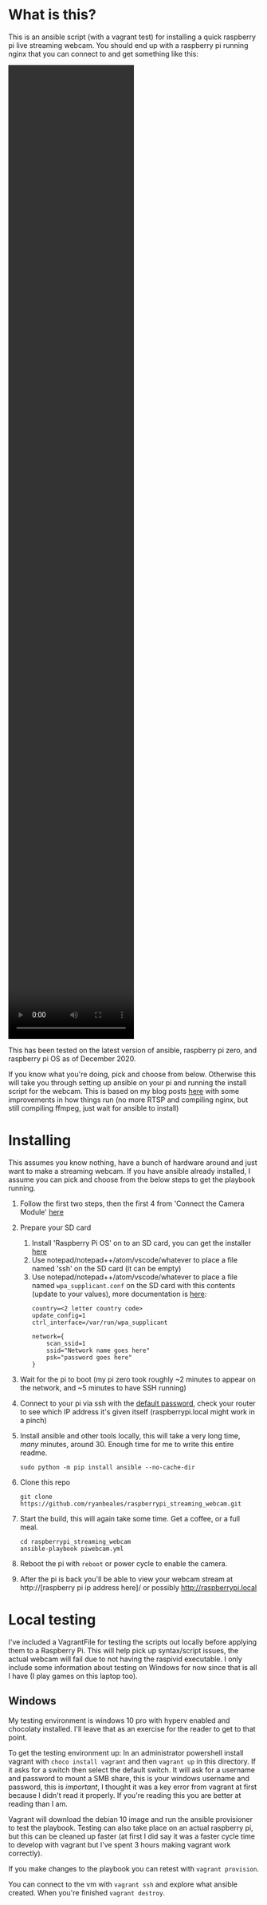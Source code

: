 # What is this?
This is an ansible script (with a vagrant test) for installing a quick raspberry pi live streaming webcam. You should end up with a raspberry pi running nginx that you can connect to and get something like this:

<script src="https://cdn.jsdelivr.net/npm/hls.js@latest"></script>
  <video autoplay="" controls="" height="50%" id="video" width="50%"></video>
  <script>
    if (Hls.isSupported()) {
      var video = document.getElementById('video');
      var hls = new Hls();
      // bind them together
      hls.attachMedia(video);
      hls.on(Hls.Events.MEDIA_ATTACHED, function () {
        console.log("video and hls.js are now bound together !");
        hls.loadSource("https://s3.eu-west-2.amazonaws.com/www.ryanbeales.com/stream/window.m3u8");
        hls.on(Hls.Events.MANIFEST_PARSED, function (event, data) {
          console.log("manifest loaded, found " + data.levels.length + " quality level");
        });
        //video.play();
      });
    }
</script>

This has been tested on the latest version of ansible, raspberry pi zero, and raspberry pi OS as of December 2020.

If you know what you're doing, pick and choose from below. Otherwise this will take you through setting up ansible on your pi and running the install script for the webcam. This is based on my blog posts [here](https://blog.ryanbeales.com/2019/03/smooth-streaming-video-from-raspberry.html) with some improvements in how things run (no more RTSP and compiling nginx, but still compiling ffmpeg, just wait for ansible to install)

# Installing

This assumes you know nothing, have a bunch of hardware around and just want to make a streaming webcam. If you have ansible already installed, I assume you can pick and choose from the below steps to get the playbook running.

1. Follow the first two steps, then the first 4 from 'Connect the Camera Module' [here](https://projects.raspberrypi.org/en/projects/getting-started-with-picamera)

1. Prepare your SD card
    1. Install 'Raspberry Pi OS' on to an SD card, you can get the installer [here](https://www.raspberrypi.org/software/)
    1. Use notepad/notepad++/atom/vscode/whatever to place a file named 'ssh' on the SD card (it can be empty)
    1. Use notepad/notepad++/atom/vscode/whatever to place a file named `wpa_supplicant.conf` on the SD card with this contents (update to your values), more documentation is [here](https://www.raspberrypi.org/documentation/configuration/wireless/headless.md):
        ```
        country=<2 letter country code>
        update_config=1
        ctrl_interface=/var/run/wpa_supplicant

        network={
            scan_ssid=1
            ssid="Network name goes here"
            psk="password goes here"
        }
        ```

1. Wait for the pi to boot (my pi zero took roughly ~2 minutes to appear on the network, and ~5 minutes to have SSH running)

1. Connect to your pi via ssh with the [default password](https://www.raspberrypi.org/documentation/linux/usage/users.md), check your router to see which IP address it's given itself (raspberrypi.local might work in a pinch)

1. Install ansible and other tools locally, this will take a very long time, _many_ minutes, around 30. Enough time for me to write this entire readme.
    ```
    sudo python -m pip install ansible --no-cache-dir
    ```

1. Clone this repo
    ```
    git clone https://github.com/ryanbeales/raspberrypi_streaming_webcam.git
    ```

1. Start the build, this will again take some time. Get a coffee, or a full meal.
    ```
    cd raspberrypi_streaming_webcam
    ansible-playbook piwebcam.yml
    ```

1. Reboot the pi with `reboot` or power cycle to enable the camera.

1. After the pi is back you'll be able to view your webcam stream at http://[raspberry pi ip address here]/ or possibly http://raspberrypi.local

# Local testing

I've included a VagrantFile for testing the scripts out locally before applying them to a Raspberry Pi. This will help pick up syntax/script issues, the actual webcam will fail due to not having the raspivid executable. I only include some information about testing on Windows for now since that is all I have (I play games on this laptop too).

## Windows

My testing environment is windows 10 pro with hyperv enabled and chocolaty installed. I'll leave that as an exercise for the reader to get to that point.

To get the testing environment up: In an administrator powershell install vagrant with `choco install vagrant` and then `vagrant up` in this directory. If it asks for a switch then select the default switch. It will ask for a username and password to mount a SMB share, this is your windows username and password, this is _important_, I thought it was a key error from vagrant at first because I didn't read it properly. If you're reading this you are better at reading than I am.

Vagrant will download the debian 10 image and run the ansible provisioner to test the playbook. Testing can also take place on an actual raspberry pi, but this can be cleaned up faster (at first I did say it was a faster cycle time to develop with vagrant but I've spent 3 hours making vagrant work correctly).

If you make changes to the playbook you can retest with `vagrant provision`.

You can connect to the vm with `vagrant ssh` and explore what ansible created. When you're finished `vagrant destroy`.
